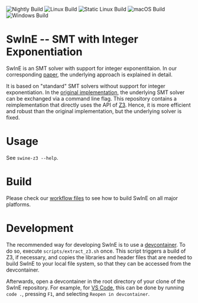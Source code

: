 ![Nightly Build](https://github.com/ffrohn/swine-z3/actions/workflows/build-all.yml/badge.svg)
![Linux Build](https://github.com/ffrohn/swine-z3/actions/workflows/build-linux.yml/badge.svg)
![Static Linux Build](https://github.com/ffrohn/swine-z3/actions/workflows/build-linux-static.yml/badge.svg)
![macOS Build](https://github.com/ffrohn/swine-z3/actions/workflows/build-osx.yml/badge.svg)
![Windows Build](https://github.com/ffrohn/swine-z3/actions/workflows/build-windows.yml/badge.svg)

# SwInE -- SMT with Integer Exponentiation

SwInE is an SMT solver with support for integer exponentitaion.
In our corresponding [paper](10.1007/978-3-031-63498-7_21), the underlying approach is explained in detail.

It is based on "standard" SMT solvers without support for integer exponentiation.
In the [original implementation](https://github.com/ffrohn/swine), the underlying SMT solver can be exchanged via a command line flag.
This repository contains a reimplementation that directly uses the API of [Z3](https://github.com/Z3Prover/z3).
Hence, it is more efficient and robust than the original implementation, but the underlying solver is fixed.

# Usage

See ``swine-z3 --help``.

# Build

Please check our [workflow files](https://github.com/ffrohn/swine-z3/tree/master/.github/workflows) to see how to build SwInE on all major platforms.

# Development

The recommended way for developing SwInE is to use a [devcontainer](https://code.visualstudio.com/docs/devcontainers/containers).
To do so, execute ``scripts/extract_z3.sh`` once.
This script triggers a build of Z3, if necessary, and copies the libraries and header files that are needed to build SwInE to your local file system, so that they can be accessed from the devcontainer.

Afterwards, open a devcontainer in the root directory of your clone of the SwInE repository.
For example, for [VS Code](https://code.visualstudio.com/), this can be done by running ``code .``, pressing ``F1``, and selecting ``Reopen in devcontainer``.
